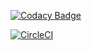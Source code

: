 [![Codacy Badge](https://api.codacy.com/project/badge/Grade/6c383a0544e049c59a15c5aca46c7d4e)](https://www.codacy.com/app/CAPJackie/LAB06-VERSION-DE-PRUEBA?utm_source=github.com&amp;utm_medium=referral&amp;utm_content=CAPJackie/LAB06-VERSION-DE-PRUEBA&amp;utm_campaign=Badge_Grade)


[![CircleCI](https://circleci.com/gh/PDSW-ECI/base-proyectos.svg?style=svg)](https://circleci.com/gh/CAPJackie/LAB06-VERSION-DE-PRUEBA)
